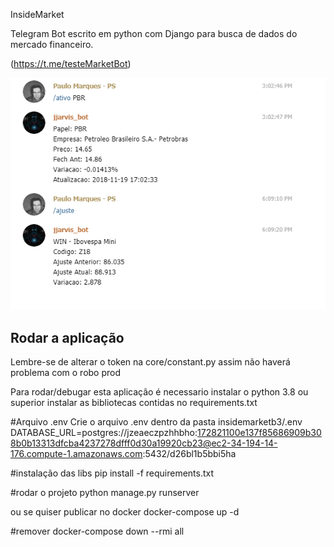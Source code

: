 InsideMarket

Telegram Bot escrito em python com Django para busca de dados
do mercado financeiro.

(https://t.me/testeMarketBot)

![Principal](https://github.com/psmarques/MegasenaExplorer/blob/master/JarvisB3_Bot/print.png?raw=true)


## Rodar a aplicação

Lembre-se de alterar o token na core/constant.py assim não haverá problema com o robo
prod

Para rodar/debugar esta aplicação é necessario instalar o python 3.8 ou superior
instalar as bibliotecas contidas no requirements.txt

#Arquivo .env
Crie o arquivo .env dentro da pasta insidemarketb3/.env
DATABASE_URL=postgres://jzeaeczpzhhbho:172821100e137f85686909b308b0b13313dfcba4237278dfff0d30a19920cb23@ec2-34-194-14-176.compute-1.amazonaws.com:5432/d26bl1b5bbi5ha


#instalação das libs
pip install -f requirements.txt

#rodar o projeto
python manage.py runserver

ou se quiser publicar no docker
docker-compose up -d

#remover
docker-compose down --rmi all
